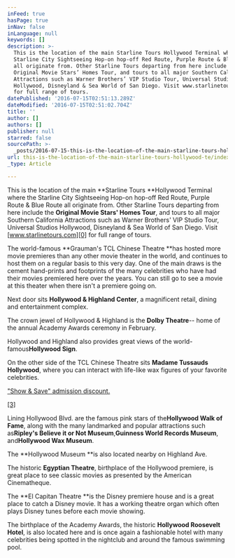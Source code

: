```yaml
---
inFeed: true
hasPage: true
inNav: false
inLanguage: null
keywords: []
description: >-
  This is the location of the main Starline Tours Hollywood Terminal where the
  Starline City Sightseeing Hop-on hop-off Red Route, Purple Route & Blue Route
  all originate from. Other Starline Tours departing from here include the
  Original Movie Stars’ Homes Tour, and tours to all major Southern California
  Attractions such as Warner Brothers’ VIP Studio Tour, Universal Studios
  Hollywood, Disneyland & Sea World of San Diego. Visit www.starlinetours.com
  for full range of tours.
datePublished: '2016-07-15T02:51:13.289Z'
dateModified: '2016-07-15T02:51:02.704Z'
title: ''
author: []
authors: []
publisher: null
starred: false
sourcePath: >-
  _posts/2016-07-15-this-is-the-location-of-the-main-starline-tours-hollywood-te.md
url: this-is-the-location-of-the-main-starline-tours-hollywood-te/index.html
_type: Article

---
```

This is the location of the main **Starline Tours **Hollywood Terminal where the Starline City Sightseeing Hop-on hop-off Red Route, Purple Route & Blue Route all originate from. Other Starline Tours departing from here include the **Original Movie Stars' Homes Tour**, and tours to all major Southern California Attractions such as Warner Brothers' VIP Studio Tour, Universal Studios Hollywood, Disneyland & Sea World of San Diego. Visit [www.starlinetours.com][0] for full range of tours.

The world-famous **Grauman's TCL Chinese Theatre **has hosted more movie premieres than any other movie theater in the world, and continues to host them on a regular basis to this very day. One of the main draws is the cement hand-prints and footprints of the many celebrities who have had their movies premiered here over the years. You can still go to see a movie at this theater when there isn't a premiere going on.

Next door sits **Hollywood & Highland Center**, a magnificent retail, dining and entertainment complex.

The crown jewel of Hollywood & Highland is the **Dolby Theatre**-- home of the annual Academy Awards ceremony in February.

Hollywood and Highland also provides great views of the world-famous**Hollywood Sign**.

On the other side of the TCL Chinese Theatre sits **Madame Tussauds Hollywood**, where you can interact with life-like wax figures of your favorite celebrities.

[][1]

["Show & Save" admission discount.][1]

[\[3\]][2]

Lining Hollywood Blvd. are the famous pink stars of the**Hollywood Walk of Fame**, along with the many landmarked and popular attractions such as**Ripley's Believe it or Not Museum**,**Guinness World Records Museum**, and**Hollywood Wax Museum**.

The **Hollywood Museum **is also located nearby on Highland Ave.[][1]

The historic **Egyptian Theatre**, birthplace of the Hollywood premiere, is great place to see classic movies as presented by the American Cinematheque.

The **El Capitan Theatre **is the Disney premiere house and is a great place to catch a Disney movie. It has a working theatre organ which often plays Disney tunes before each movie showing.

The birthplace of the Academy Awards, the historic **Hollywood Roosevelt Hotel**, is also located here and is once again a fashionable hotel with many celebrities being spotted in the nightclub and around the famous swimming pool.

[0]: http://www.starlinetours.com/ "Starline Tours"
[1]: http://citysightseeinglosangeles.com/show-and-save/ "Show and Save"
[2]: http://citysightseeinglosangeles.com/red-route-hollywood-beverly-hills/stop-1-tcl-chinese-theater/#footnote-3